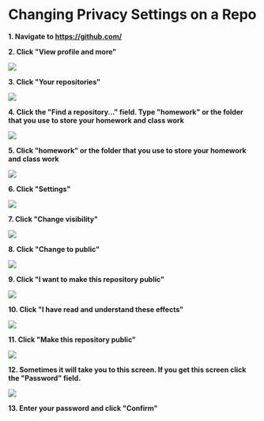 # Changing Privacy Settings on a Repo


**1. Navigate to https://github.com/**

**2. Click "View profile and more"**

![](https://ajeuwbhvhr.cloudimg.io/colony-recorder.s3.amazonaws.com/files/2023-01-31/06e865f8-0ffe-402e-a204-fd706cf116ac/ascreenshot.jpeg?tl_px=441,0&br_px=1112,377&sharp=0.8&width=560&wat_scale=50&wat=1&wat_opacity=0.7&wat_gravity=northwest&wat_url=https://colony-labs-public.s3.us-east-2.amazonaws.com/images/watermarks/watermark_default.png&wat_pad=505,2)

**3. Click "Your repositories"**

![](https://ajeuwbhvhr.cloudimg.io/colony-recorder.s3.amazonaws.com/files/2023-01-31/15c51b31-614d-4705-b2fb-c1eccc2d213d/ascreenshot.jpeg?tl_px=441,0&br_px=1112,377&sharp=0.8&width=560&wat_scale=50&wat=1&wat_opacity=0.7&wat_gravity=northwest&wat_url=https://colony-labs-public.s3.us-east-2.amazonaws.com/images/watermarks/watermark_default.png&wat_pad=452,122)

**4. Click the "Find a repository…" field. Type "homework" or the folder that you use to store your homework and class work**

![](https://ajeuwbhvhr.cloudimg.io/colony-recorder.s3.amazonaws.com/files/2023-01-31/2c986d35-b0aa-441a-84d0-ad41ee8e8eeb/ascreenshot.jpeg?tl_px=167,0&br_px=838,377&sharp=0.8&width=560&wat_scale=50&wat=1&wat_opacity=0.7&wat_gravity=northwest&wat_url=https://colony-labs-public.s3.us-east-2.amazonaws.com/images/watermarks/watermark_default.png&wat_pad=262,110)

**5. Click "homework"  or the folder that you use to store your homework and class work**

![](https://ajeuwbhvhr.cloudimg.io/colony-recorder.s3.amazonaws.com/files/2023-01-31/fd51f4c9-5893-4024-8b86-c8d53b2777d7/ascreenshot.jpeg?tl_px=34,74&br_px=705,451&sharp=0.8&width=560&wat_scale=50&wat=1&wat_opacity=0.7&wat_gravity=northwest&wat_url=https://colony-labs-public.s3.us-east-2.amazonaws.com/images/watermarks/watermark_default.png&wat_pad=262,139)

**6. Click "Settings"**

![](https://ajeuwbhvhr.cloudimg.io/colony-recorder.s3.amazonaws.com/files/2023-01-31/35864144-2d5f-465a-8469-fcc8b5f75d76/ascreenshot.jpeg?tl_px=441,0&br_px=1112,377&sharp=0.8&width=560&wat_scale=50&wat=1&wat_opacity=0.7&wat_gravity=northwest&wat_url=https://colony-labs-public.s3.us-east-2.amazonaws.com/images/watermarks/watermark_default.png&wat_pad=279,104)

**7. Click "Change visibility"**

![](https://ajeuwbhvhr.cloudimg.io/colony-recorder.s3.amazonaws.com/files/2023-01-31/b33f3fa8-ba65-47f2-842c-32b708eeefde/ascreenshot.jpeg?tl_px=441,29&br_px=1112,406&sharp=0.8&width=560&wat_scale=50&wat=1&wat_opacity=0.7&wat_gravity=northwest&wat_url=https://colony-labs-public.s3.us-east-2.amazonaws.com/images/watermarks/watermark_default.png&wat_pad=388,139)

**8. Click "Change to public"**

![](https://ajeuwbhvhr.cloudimg.io/colony-recorder.s3.amazonaws.com/files/2023-01-31/a2a85840-c55f-412f-8d80-da7739bb8408/ascreenshot.jpeg?tl_px=441,63&br_px=1112,440&sharp=0.8&width=560&wat_scale=50&wat=1&wat_opacity=0.7&wat_gravity=northwest&wat_url=https://colony-labs-public.s3.us-east-2.amazonaws.com/images/watermarks/watermark_default.png&wat_pad=365,139)

**9. Click "I want to make this repository public"**

![](https://ajeuwbhvhr.cloudimg.io/colony-recorder.s3.amazonaws.com/files/2023-01-31/59788c3c-e5e2-484b-993e-116a157aed01/ascreenshot.jpeg?tl_px=261,197&br_px=932,574&sharp=0.8&width=560&wat_scale=50&wat=1&wat_opacity=0.7&wat_gravity=northwest&wat_url=https://colony-labs-public.s3.us-east-2.amazonaws.com/images/watermarks/watermark_default.png&wat_pad=262,139)

**10. Click "I have read and understand these effects"**

![](https://ajeuwbhvhr.cloudimg.io/colony-recorder.s3.amazonaws.com/files/2023-01-31/4994994a-9314-4edd-ac28-9d721abb1efb/ascreenshot.jpeg?tl_px=258,229&br_px=929,606&sharp=0.8&width=560&wat_scale=50&wat=1&wat_opacity=0.7&wat_gravity=northwest&wat_url=https://colony-labs-public.s3.us-east-2.amazonaws.com/images/watermarks/watermark_default.png&wat_pad=262,158)

**11. Click "Make this repository public"**

![](https://ajeuwbhvhr.cloudimg.io/colony-recorder.s3.amazonaws.com/files/2023-01-31/71222505-f4d3-4dde-a9c3-619512219714/ascreenshot.jpeg?tl_px=257,194&br_px=928,571&sharp=0.8&width=560&wat_scale=50&wat=1&wat_opacity=0.7&wat_gravity=northwest&wat_url=https://colony-labs-public.s3.us-east-2.amazonaws.com/images/watermarks/watermark_default.png&wat_pad=262,139)

**12. Sometimes it will take you to this screen. If you get this screen click the "Password" field.**

![](https://ajeuwbhvhr.cloudimg.io/colony-recorder.s3.amazonaws.com/files/2023-01-31/c9163f00-aaee-447e-b457-ccec1d9e2b86/ascreenshot.jpeg?tl_px=257,13&br_px=928,390&sharp=0.8&width=560&wat_scale=50&wat=1&wat_opacity=0.7&wat_gravity=northwest&wat_url=https://colony-labs-public.s3.us-east-2.amazonaws.com/images/watermarks/watermark_default.png&wat_pad=262,139)

**13. Enter your password and click "Confirm"**


